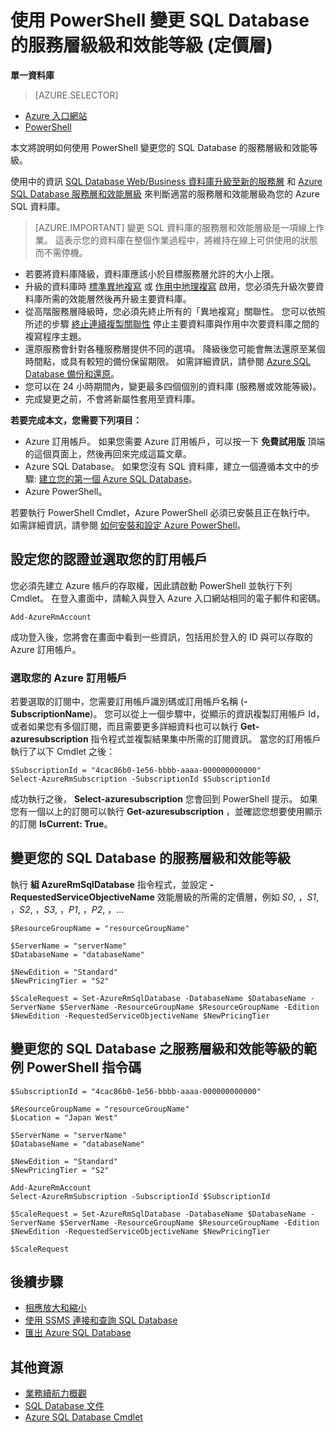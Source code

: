 <properties 
    pageTitle="使用 PowerShell 變更 Azure SQL Database 的服務層級和效能等級" 
    description="變更 Azure SQL Database 的服務層級和效能等級說明如何使用 PowerShell 相應增加或減少您的 SQL Database。 使用 PowerShell 變更 Azure SQL Database 的定價層。" 
    services="sql-database"
    documentationCenter=""
    authors="stevestein"
    manager="jeffreyg"
    editor=""/>

<tags
    ms.service="sql-database"
    ms.devlang="NA"
    ms.date="12/01/2015"
    ms.author="sstein"
    ms.workload="data-management"
    ms.topic="article"
    ms.tgt_pltfrm="NA"/>


# 使用 PowerShell 變更 SQL Database 的服務層級級和效能等級 (定價層)

**單一資料庫**

> [AZURE.SELECTOR]
- [Azure 入口網站](sql-database-scale-up.md)
- [PowerShell](sql-database-scale-up-powershell.md)


本文將說明如何使用 PowerShell 變更您的 SQL Database 的服務層級和效能等級。

使用中的資訊 [SQL Database Web/Business 資料庫升級至新的服務層](sql-database-upgrade-new-service-tiers.md) 和 [Azure SQL Database 服務層和效能層級](sql-database-service-tiers.md) 來判斷適當的服務層和效能層級為您的 Azure SQL 資料庫。

> [AZURE.IMPORTANT] 變更 SQL 資料庫的服務層和效能層級是一項線上作業。 這表示您的資料庫在整個作業過程中，將維持在線上可供使用的狀態而不需停機。

- 若要將資料庫降級，資料庫應該小於目標服務層允許的大小上限。 
- 升級的資料庫時 [標準異地複寫](https://msdn.microsoft.com/library/azure/dn758204.aspx) 或 [作用中地理複寫](https://msdn.microsoft.com/library/azure/dn741339.aspx) 啟用，您必須先升級次要資料庫所需的效能層然後再升級主要資料庫。
- 從高階服務層降級時，您必須先終止所有的「異地複寫」關聯性。 您可以依照所述的步驟 [終止連續複製關聯性](https://msdn.microsoft.com/library/azure/dn741323.aspx) 停止主要資料庫與作用中次要資料庫之間的複寫程序主題。
- 還原服務會針對各種服務層提供不同的選項。 降級後您可能會無法還原至某個時間點，或具有較短的備份保留期限。 如需詳細資訊，請參閱 [Azure SQL Database 備份和還原](https://msdn.microsoft.com/library/azure/jj650016.aspx)。
- 您可以在 24 小時期間內，變更最多四個個別的資料庫 (服務層或效能等級)。
- 完成變更之前，不會將新屬性套用至資料庫。



**若要完成本文，您需要下列項目：**

- Azure 訂用帳戶。 如果您需要 Azure 訂用帳戶，可以按一下 **免費試用版** 頂端的這個頁面上，然後再回來完成這篇文章。
- Azure SQL Database。 如果您沒有 SQL 資料庫，建立一個遵循本文中的步驟: [建立您的第一個 Azure SQL Database](sql-database-get-started.md)。
- Azure PowerShell。


若要執行 PowerShell Cmdlet，Azure PowerShell 必須已安裝且正在執行中。 如需詳細資訊，請參閱 [如何安裝和設定 Azure PowerShell](../powershell-install-configure.md)。



## 設定您的認證並選取您的訂用帳戶

您必須先建立 Azure 帳戶的存取權，因此請啟動 PowerShell 並執行下列 Cmdlet。 在登入畫面中，請輸入與登入 Azure 入口網站相同的電子郵件和密碼。

    Add-AzureRmAccount

成功登入後，您將會在畫面中看到一些資訊，包括用於登入的 ID 與可以存取的 Azure 訂用帳戶。


### 選取您的 Azure 訂用帳戶

若要選取的訂閱中，您需要訂用帳戶識別碼或訂用帳戶名稱 (**-SubscriptionName**)。 您可以從上一個步驟中，從顯示的資訊複製訂用帳戶 Id，或者如果您有多個訂閱，而且需要更多詳細資料也可以執行 **Get-azuresubscription** 指令程式並複製結果集中所需的訂閱資訊。 當您的訂用帳戶執行了以下 Cmdlet 之後：

    $SubscriptionId = "4cac86b0-1e56-bbbb-aaaa-000000000000"
    Select-AzureRmSubscription -SubscriptionId $SubscriptionId

成功執行之後， **Select-azuresubscription** 您會回到 PowerShell 提示。 如果您有一個以上的訂閱可以執行 **Get-azuresubscription** ，並確認您想要使用顯示的訂閱 **IsCurrent: True**。


 


## 變更您的 SQL Database 的服務層級和效能等級

執行 **組 AzureRmSqlDatabase** 指令程式，並設定 **-RequestedServiceObjectiveName** 效能層級的所需的定價層，例如 *S0*, ，*S1*, ，*S2*, ，*S3*, ，*P1*, ，*P2*, ，...

    $ResourceGroupName = "resourceGroupName"
    
    $ServerName = "serverName"
    $DatabaseName = "databaseName"

    $NewEdition = "Standard"
    $NewPricingTier = "S2"

    $ScaleRequest = Set-AzureRmSqlDatabase -DatabaseName $DatabaseName -ServerName $ServerName -ResourceGroupName $ResourceGroupName -Edition $NewEdition -RequestedServiceObjectiveName $NewPricingTier


  

   


## 變更您的 SQL Database 之服務層級和效能等級的範例 PowerShell 指令碼

    

    
    $SubscriptionId = "4cac86b0-1e56-bbbb-aaaa-000000000000"
    
    $ResourceGroupName = "resourceGroupName"
    $Location = "Japan West"
    
    $ServerName = "serverName"
    $DatabaseName = "databaseName"
    
    $NewEdition = "Standard"
    $NewPricingTier = "S2"
    
    Add-AzureRmAccount
    Select-AzureRmSubscription -SubscriptionId $SubscriptionId
    
    $ScaleRequest = Set-AzureRmSqlDatabase -DatabaseName $DatabaseName -ServerName $ServerName -ResourceGroupName $ResourceGroupName -Edition $NewEdition -RequestedServiceObjectiveName $NewPricingTier
    
    $ScaleRequest
    
        


## 後續步驟

- [相應放大和縮小](sql-database-elastic-scale-get-started.md)
- [使用 SSMS 連接和查詢 SQL Database](sql-database-connect-query-ssms.md)
- [匯出 Azure SQL Database](sql-database-export-powershell.md)

## 其他資源

- [業務續航力概觀](sql-database-business-continuity.md)
- [SQL Database 文件](https://azure.microsoft.com/documentation/services/sql-database/)
- [Azure SQL Database Cmdlet](https://msdn.microsoft.com/library/azure/mt163521.aspx)
